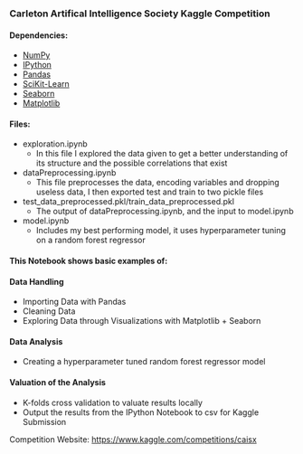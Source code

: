 ### Carleton Artifical Intelligence Society Kaggle Competition

#### Dependencies:
* [NumPy](http://www.numpy.org/)
* [IPython](http://ipython.org/)
* [Pandas](http://pandas.pydata.org/)
* [SciKit-Learn](http://scikit-learn.org/stable/)
* [Seaborn](https://seaborn.pydata.org/)
* [Matplotlib](http://matplotlib.org/)

#### Files:
* exploration.ipynb
  * In this file I explored the data given to get a better understanding of its structure and the possible correlations that exist
* dataPreprocessing.ipynb
  * This file preprocesses the data, encoding variables and dropping useless data, I then exported test and train to two pickle files
* test_data_preprocessed.pkl/train_data_preprocessed.pkl
  * The output of dataPreprocessing.ipynb, and the input to model.ipynb
* model.ipynb
  * Includes my best performing model, it uses hyperparameter tuning on a random forest regressor

#### This Notebook shows basic examples of:
#### Data Handling
*   Importing Data with Pandas
*   Cleaning Data
*   Exploring Data through Visualizations with Matplotlib + Seaborn

#### Data Analysis
*    Creating a hyperparameter tuned random forest regressor model

#### Valuation of the Analysis
*   K-folds cross validation to valuate results locally
*   Output the results from the IPython Notebook to csv for Kaggle Submission

Competition Website: https://www.kaggle.com/competitions/caisx
